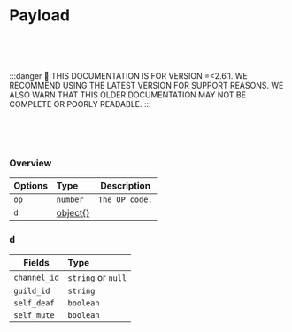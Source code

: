 # Payload

<br/><br/><br/>

:::danger
🚨 THIS DOCUMENTATION IS FOR VERSION =\<2.6.1. WE RECOMMEND USING THE LATEST VERSION FOR SUPPORT REASONS. WE ALSO WARN THAT THIS OLDER DOCUMENTATION MAY NOT BE COMPLETE OR POORLY READABLE.
:::

<br/><br/><br/>

### Overview

| Options | Type           | Description    |
| ------- |:---------------| -------------- |
| `op`    | `number`       | `The OP code.` |
| `d`     | [object{}](#d) |                |

### d

| Fields       | Type               |
| ------------ | :----------------- |
| `channel_id` | `string` or `null` |
| `guild_id`   | `string`           |
| `self_deaf`  | `boolean`          |
| `self_mute`  | `boolean`          |
